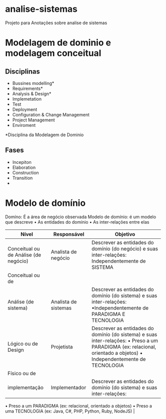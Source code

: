 # analise-sistemas
Projeto para Anotações sobre analise de sistemas

# Modelagem de dominio e modelagem conceitual

## Disciplinas
- Bussines modelling* 
- Requirements*
- Analysis & Design*
- Implemetation
- Test
- Deployment
- Configuration & Change Management
- Project Management
- Enviroment

*Disciplina da Modelagem de Dominio

## Fases
- Incepiton 
- Elaboration
- Construction 
- Transition
- 

# Modelo de domínio
Domíno: É a área de negócio observada
Modelo de domínio: é um modelo que descreve
• As entidades do domínio
• As inter-relações entre elas

| Nível  | Responsável  | Objetivo   | 
|---	   |---         	|---         |
|Conceitual ou de Análise (de negócio) |Analista de negócio | Descrever as entidades do domínio (do negócio) e suas inter-relações: Independentemente de SISTEMA |
|Conceitual ou de
Análise (de sistema) | Analista de sistemas | Descrever as entidades do domínio (do sistema) e suas inter-relações: •Independentemente de PARADIGMA E TECNOLOGIA |
| Lógico ou de Design  | Projetista | Descrever as entidades do domínio (do sistema) e suas inter-relações: • Preso a um PARADIGMA (ex: relacional, orientado a objetos) • Independentemente de TECNOLOGIA  |
| Físico ou de
implementação | Implementador | Descrever as entidades do domínio (do sistema) e suas inter-relações:
• Preso a um PARADIGMA (ex: relacional, orientado a objetos)
• Preso a uma TECNOLOGIA (ex: Java, C#, PHP, Python, Ruby, NodeJS) |
